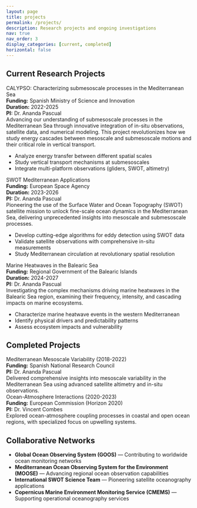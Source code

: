 ```yaml
---
layout: page
title: projects
permalink: /projects/
description: Research projects and ongoing investigations
nav: true
nav_order: 3
display_categories: [current, completed]
horizontal: false
---
```


## Current Research Projects

<div class="project-cards">
  <div class="project-card">
    <div class="project-title">CALYPSO: Characterizing submesoscale processes in the Mediterranean Sea</div>
    <div class="project-meta"><strong>Funding:</strong> Spanish Ministry of Science and Innovation<br><strong>Duration:</strong> 2022-2025<br><strong>PI:</strong> Dr. Ananda Pascual</div>
    <div class="project-desc">Advancing our understanding of submesoscale processes in the Mediterranean Sea through innovative integration of in-situ observations, satellite data, and numerical modeling. This project revolutionizes how we study energy cascades between mesoscale and submesoscale motions and their critical role in vertical transport.</div>
    <ul class="project-objectives">
      <li>Analyze energy transfer between different spatial scales</li>
      <li>Study vertical transport mechanisms at submesoscales</li>
      <li>Integrate multi-platform observations (gliders, SWOT, altimetry)</li>
    </ul>
  </div>
  <div class="project-card">
    <div class="project-title">SWOT Mediterranean Applications</div>
    <div class="project-meta"><strong>Funding:</strong> European Space Agency<br><strong>Duration:</strong> 2023-2026<br><strong>PI:</strong> Dr. Ananda Pascual</div>
    <div class="project-desc">Pioneering the use of the Surface Water and Ocean Topography (SWOT) satellite mission to unlock fine-scale ocean dynamics in the Mediterranean Sea, delivering unprecedented insights into mesoscale and submesoscale processes.</div>
    <ul class="project-objectives">
      <li>Develop cutting-edge algorithms for eddy detection using SWOT data</li>
      <li>Validate satellite observations with comprehensive in-situ measurements</li>
      <li>Study Mediterranean circulation at revolutionary spatial resolution</li>
    </ul>
  </div>
  <div class="project-card">
    <div class="project-title">Marine Heatwaves in the Balearic Sea</div>
    <div class="project-meta"><strong>Funding:</strong> Regional Government of the Balearic Islands<br><strong>Duration:</strong> 2024-2027<br><strong>PI:</strong> Dr. Ananda Pascual</div>
    <div class="project-desc">Investigating the complex mechanisms driving marine heatwaves in the Balearic Sea region, examining their frequency, intensity, and cascading impacts on marine ecosystems.</div>
    <ul class="project-objectives">
      <li>Characterize marine heatwave events in the western Mediterranean</li>
      <li>Identify physical drivers and predictability patterns</li>
      <li>Assess ecosystem impacts and vulnerability</li>
    </ul>
  </div>
</div>

## Completed Projects

<div class="project-cards completed">
  <div class="project-card">
    <div class="project-title">Mediterranean Mesoscale Variability (2018-2022)</div>
    <div class="project-meta"><strong>Funding:</strong> Spanish National Research Council<br><strong>PI:</strong> Dr. Ananda Pascual</div>
    <div class="project-desc">Delivered comprehensive insights into mesoscale variability in the Mediterranean Sea using advanced satellite altimetry and in-situ observations.</div>
  </div>
  <div class="project-card">
    <div class="project-title">Ocean-Atmosphere Interactions (2020-2023)</div>
    <div class="project-meta"><strong>Funding:</strong> European Commission (Horizon 2020)<br><strong>PI:</strong> Dr. Vincent Combes</div>
    <div class="project-desc">Explored ocean-atmosphere coupling processes in coastal and open ocean regions, with specialized focus on upwelling systems.</div>
  </div>
</div>

## Collaborative Networks

<ul class="collab-list">
  <li><strong>Global Ocean Observing System (GOOS)</strong> — Contributing to worldwide ocean monitoring networks</li>
  <li><strong>Mediterranean Ocean Observing System for the Environment (MOOSE)</strong> — Advancing regional ocean observation capabilities</li>
  <li><strong>International SWOT Science Team</strong> — Pioneering satellite oceanography applications</li>
  <li><strong>Copernicus Marine Environment Monitoring Service (CMEMS)</strong> — Supporting operational oceanography services</li>
</ul>
